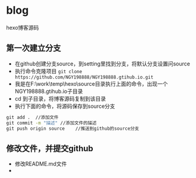 # blog
 hexo博客源码
## 第一次建立分支
  + 在github创建分支source，到setting里找到分支，将默认分支设置问source
  + 执行命令克隆项目 `git clone https://github.com/NGY198888/NGY198888.gtihub.io.git`
  + 我是在F:\work\temp\hexo\source目录执行上面的命令，出现一个NGY198888.gtihub.io子目录
  + cd 到子目录，将博客源码复制到该目录
  + 执行下面的命令，将源码保存到source分支
``` cmd
git add .  //添加文件
git commit -m "描述" //添加文件的描述
git push origin source    //推送到github的source分支

```
## 修改文件，并提交github
  + 修改README.md文件
  + 
